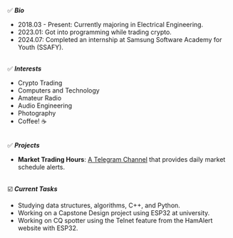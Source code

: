 ✅ ***Bio***
- 2018.03 - Present: Currently majoring in Electrical Engineering.
- 2023.01: Got into programming while trading crypto.
- 2024.07: Completed an internship at Samsung Software Academy for Youth (SSAFY).<br><br>

✅ ***Interests***
- Crypto Trading
- Computers and Technology
- Amateur Radio
- Audio Engineering
- Photography
- Coffee! ☕️<br><br>

✅ ***Projects***
- **Market Trading Hours**: [A Telegram Channel](https://t.me/MarketTradingHours) that provides daily market schedule alerts.<br><br>

☑️ ***Current Tasks***
- Studying data structures, algorithms, C++, and Python.
- Working on a Capstone Design project using ESP32 at university.
- Working on CQ spotter using the Telnet feature from the HamAlert website with ESP32.
